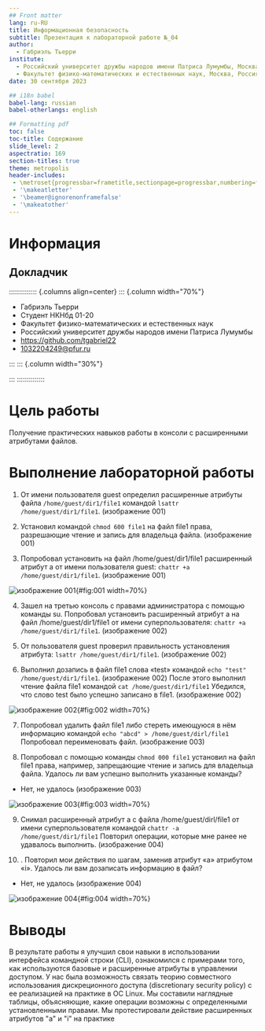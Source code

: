 ```yaml
---
## Front matter
lang: ru-RU
title: Информационная безопасность
subtitle: Презентация к лабораторной работе №_04
author:
  - Габриэль Тьерри
institute:
  - Российский университет дружбы народов имени Патриса Лумумбы, Москва, Россия
  - Факультет физико-математических и естественных наук, Москва, Россия
date: 30 сентября 2023

## i18n babel
babel-lang: russian
babel-otherlangs: english

## Formatting pdf
toc: false
toc-title: Содержание
slide_level: 2
aspectratio: 169
section-titles: true
theme: metropolis
header-includes:
 - \metroset{progressbar=frametitle,sectionpage=progressbar,numbering=fraction}
 - '\makeatletter'
 - '\beamer@ignorenonframefalse'
 - '\makeatother'
---
```


# Информация

## Докладчик

:::::::::::::: {.columns align=center}
::: {.column width="70%"}

  * Габриэль Тьерри
  * Студент НКНбд 01-20
  * Факультет физико-математических и естественных наук
  * Российский университет дружбы народов имени Патриса Лумумбы 
  * <https://github.com/tgabriel22>
  * [1032204249@pfur.ru](mailto:1032204249@pfur.ru)

:::
::: {.column width="30%"}

:::
::::::::::::::



# Цель работы
Получение практических навыков работы в консоли с расширенными атрибутами файлов.

# Выполнение лабораторной работы

1. От имени пользователя guest определил расширенные атрибуты файла `/home/guest/dir1/file1` командой `lsattr /home/guest/dir1/file1`. (изображение 001)
 
2. Установил командой `chmod 600 file1` на файл file1 права, разрешающие чтение и запись для владельца файла. (изображение 001)

3. Попробовал установить на файл /home/guest/dir1/file1 расширенный атрибут a от имени пользователя guest:
`chattr +a /home/guest/dir1/file1`. (изображение 001)

![изображение 001](https://raw.githubusercontent.com/tgabriel22/Work/main/2022-2023/Информационная%20безопасность/infosec/Lab04/report/image/Capture1.PNG){#fig:001 width=70%}

4. Зашел на третью консоль с правами администратора с помощью команды su. Попробовал установить расширенный атрибут a на файл /home/guest/dir1/file1 от имени суперпользователя:
`chattr +a /home/guest/dir1/file1`. (изображение 002)

5. От пользователя guest проверил правильность установления атрибута: `lsattr /home/guest/dir1/file1`. (изображение 002)

6. Выполнил дозапись в файл file1 слова «test» командой 
`echo "test" /home/guest/dir1/file1`. (изображение 002)
После этого выполнил чтение файла file1 командой
`cat /home/guest/dir1/file1`
Убедился, что слово test было успешно записано в file1. (изображение 002)

![изображение 002](https://raw.githubusercontent.com/tgabriel22/Work/main/2022-2023/Информационная%20безопасность/infosec/Lab04/report/image/Capture2.PNG){#fig:002 width=70%}

7. Попробовал удалить файл file1 либо стереть имеющуюся в нём информацию командой
`echo "abcd" > /home/guest/dirl/file1`
Попробовал переименовать файл. (изображение 003)

8.  Попробовал с помощью команды
`chmod 000 file1`
установил на файл file1 права, например, запрещающие чтение и запись для владельца файла. Удалось ли вам успешно выполнить указанные команды? 
- Нет, не удалось (изображение 003)

![изображение 003](https://raw.githubusercontent.com/tgabriel22/Work/main/2022-2023/Информационная%20безопасность/infosec/Lab04/report/image/Capture3.PNG){#fig:003 width=70%}

9. Снимал расширенный атрибут a с файла /home/guest/dirl/file1 от имени суперпользователя командой
`chattr -a /home/guest/dir1/file1`
Повторил операции, которые мне ранее не удавалось выполнить. (изображение 004)


10. . Повторил мои действия по шагам, заменив атрибут «a» атрибутом «i». Удалось ли вам дозаписать информацию в файл? 
- Нет, не удалось
(изображение 004)

![изображение 004](https://raw.githubusercontent.com/tgabriel22/Work/main/2022-2023/Информационная%20безопасность/infosec/Lab04/report/image/Capture4.PNG){#fig:004 width=70%}

# Выводы

В результате работы я улучшил свои навыки в использовании интерфейса командной строки (CLI), ознакомился с примерами того, как используются базовые и расширенные атрибуты в управлении доступом. У нас была возможность связать теорию совместного использования дискреционного доступа (discretionary security policy) с ее реализацией на практике в ОС Linux. Мы составили наглядные таблицы, объясняющие, какие операции возможны с определенными установленными правами. Мы протестировали действие расширенных атрибутов "a" и "i" на практике